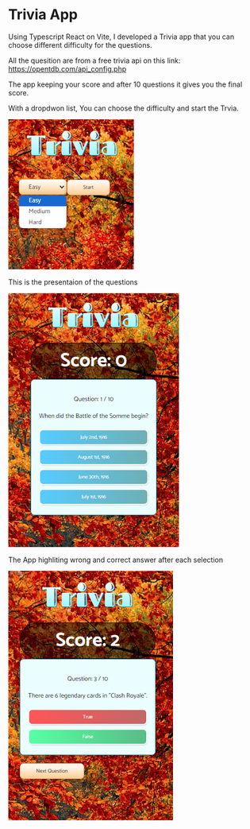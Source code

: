 # Trivia App

Using Typescript React on Vite, I developed a Trivia app that you can choose different difficulty for the questions.

All the quesition are from a free trivia api on this link: https://opentdb.com/api_config.php

The app keeping your score and after 10 questions it gives you the final score.

With a dropdwon list, You can choose the difficulty and start the Trvia.

![](1.png)

This is the presentaion of the questions

![](2.png)

The App highliting wrong and correct answer after each selection

![](3.png)

